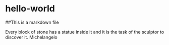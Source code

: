 # hello-world

##This is a markdown file

Every block of stone has a statue inside it and it is the task of the sculptor to discover it.
Michelangelo
